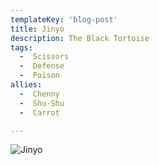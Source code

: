 ```yaml
---
templateKey: 'blog-post'
title: Jinyo
description: The Black Tortoise
tags:
  -  Scissors
  -  Defense
  -  Poison
allies:
  -  Chenny
  -  Shu-Shu
  -  Carrot

---
```

![Jinyo](/img/Jinyo.png)
